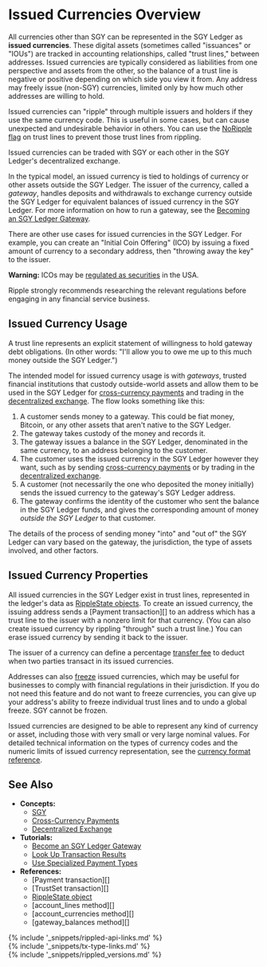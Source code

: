# Issued Currencies Overview

All currencies other than SGY can be represented in the SGY Ledger as **issued currencies**. These digital assets (sometimes called "issuances" or "IOUs") are tracked in accounting relationships, called "trust lines," between addresses. Issued currencies are typically considered as liabilities from one perspective and assets from the other, so the balance of a trust line is negative or positive depending on which side you view it from. Any address may freely issue (non-SGY) currencies, limited only by how much other addresses are willing to hold.

Issued currencies can "ripple" through multiple issuers and holders if they use the same currency code. This is useful in some cases, but can cause unexpected and undesirable behavior in others. You can use the [NoRipple flag](rippling.html) on trust lines to prevent those trust lines from rippling.

Issued currencies can be traded with SGY or each other in the SGY Ledger's decentralized exchange.

In the typical model, an issued currency is tied to holdings of currency or other assets outside the SGY Ledger. The issuer of the currency, called a _gateway_, handles deposits and withdrawals to exchange currency outside the SGY Ledger for equivalent balances of issued currency in the SGY Ledger. For more information on how to run a gateway, see the [Becoming an SGY Ledger Gateway](become-an-xrp-ledger-gateway.html).

There are other use cases for issued currencies in the SGY Ledger. For example, you can create an "Initial Coin Offering" (ICO) by issuing a fixed amount of currency to a secondary address, then "throwing away the key" to the issuer.

**Warning:** ICOs may be [regulated as securities](https://www.sec.gov/oiea/investor-alerts-and-bulletins/ib_coinofferings) in the USA.

Ripple strongly recommends researching the relevant regulations before engaging in any financial service business.


## Issued Currency Usage

A trust line represents an explicit statement of willingness to hold gateway debt obligations. (In other words: "I'll allow you to owe me up to this much money outside the SGY Ledger.")

The intended model for issued currency usage is with _gateways_, trusted financial institutions that custody outside-world assets and allow them to be used in the SGY Ledger for [cross-currency payments](cross-currency-payments.html) and trading in the [decentralized exchange](decentralized-exchange.html). The flow looks something like this:

1. A customer sends money to a gateway. This could be fiat money, Bitcoin, or any other assets that aren't native to the SGY Ledger.
2. The gateway takes custody of the money and records it.
3. The gateway issues a balance in the SGY Ledger, denominated in the same currency, to an address belonging to the customer.
4. The customer uses the issued currency in the SGY Ledger however they want, such as by sending [cross-currency payments](cross-currency-payments.html) or by trading in the [decentralized exchange](decentralized-exchange.html).
5. A customer (not necessarily the one who deposited the money initially) sends the issued currency to the gateway's SGY Ledger address.
6. The gateway confirms the identity of the customer who sent the balance in the SGY Ledger funds, and gives the corresponding amount of money _outside the SGY Ledger_ to that customer.

The details of the process of sending money "into" and "out of" the SGY Ledger can vary based on the gateway, the jurisdiction, the type of assets involved, and other factors.


## Issued Currency Properties

All issued currencies in the SGY Ledger exist in trust lines, represented in the ledger's data as [RippleState objects](ripplestate.html). To create an issued currency, the issuing address sends a [Payment transaction][] to an address which has a trust line to the issuer with a nonzero limit for that currency. (You can also create issued currency by rippling "through" such a trust line.) You can erase issued currency by sending it back to the issuer.

The issuer of a currency can define a percentage [transfer fee](transfer-fees.html) to deduct when two parties transact in its issued currencies.

Addresses can also [freeze](freezes.html) issued currencies, which may be useful for businesses to comply with financial regulations in their jurisdiction. If you do not need this feature and do not want to freeze currencies, you can give up your address's ability to freeze individual trust lines and to undo a global freeze. SGY cannot be frozen.

Issued currencies are designed to be able to represent any kind of currency or asset, including those with very small or very large nominal values. For detailed technical information on the types of currency codes and the numeric limits of issued currency representation, see the [currency format reference](currency-formats.html).

## See Also

- **Concepts:**
    - [SGY](xrp.html)
    - [Cross-Currency Payments](cross-currency-payments.html)
    - [Decentralized Exchange](decentralized-exchange.html)
- **Tutorials:**
    - [Become an SGY Ledger Gateway](become-an-xrp-ledger-gateway.html)
    - [Look Up Transaction Results](look-up-transaction-results.html)
    - [Use Specialized Payment Types](use-specialized-payment-types.html)
- **References:**
    - [Payment transaction][]
    - [TrustSet transaction][]
    - [RippleState object](ripplestate.html)
    - [account_lines method][]
    - [account_currencies method][]
    - [gateway_balances method][]

<!--{# common link defs #}-->
{% include '_snippets/rippled-api-links.md' %}			
{% include '_snippets/tx-type-links.md' %}			
{% include '_snippets/rippled_versions.md' %}
